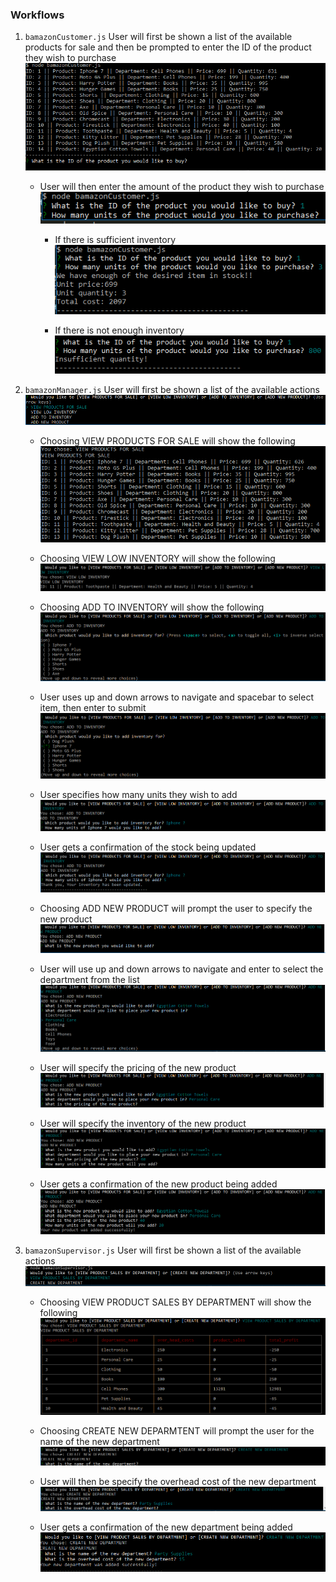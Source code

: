 ### Workflows
1. `bamazonCustomer.js`
User will first be shown a list of the available products for sale and then be prompted to enter the ID of the product they wish to purchase
![Product List](/images/cust1.PNG?raw=true)

    * User will then enter the amount of the product they wish to purchase
    ![Item ID](/images/cust2.PNG?raw=true)

        * If there is sufficient inventory  
        ![Item QtyT](/images/cust3.PNG?raw=true)

        * If there is not enough inventory  
        ![Alt QtyF](/images/cust4.PNG?raw=true)

2. `bamazonManager.js`
User will first be shown a list of the available actions
![Manager List](/images/man1.PNG?raw=true)

    * Choosing VIEW PRODUCTS FOR SALE will show the following
    ![Product List](/images/man2.PNG?raw=true)

    * Choosing VIEW LOW INVENTORY will show the following 
    ![Low List](/images/man3.PNG?raw=true)

    * Choosing ADD TO INVENTORY will show the following 
    ![Add Stock](/images/man4.PNG?raw=true)

    * User uses up and down arrows to navigate and spacebar to select item, then enter to submit
    ![Add Stock List](/images/man5.PNG?raw=true)

    * User specifies how many units they wish to add
    ![Add Stock Qty](/images/man6.PNG?raw=true)

    * User gets a confirmation of the stock being updated
    ![Add Stock Qty](/images/man7.PNG?raw=true)

    * Choosing ADD NEW PRODUCT will prompt the user to specify the new product
    ![Add Item](/images/man8.PNG?raw=true)

    * User will use up and down arrows to navigate and enter to select the department from the list
    ![Add Item Dept](/images/man9.PNG?raw=true)

    * User will specify the pricing of the new product
    ![Add Item Price](/images/man10.PNG?raw=true)

    * User will specify the inventory of the new product
    ![Add Item Qty](/images/man11.PNG?raw=true)

    * User gets a confirmation of the new product being added
    ![Add Item Confirm](/images/man12.PNG?raw=true) 

3. `bamazonSupervisor.js`
User will first be shown a list of the available actions
![Supervisor List](/images/sup1.PNG?raw=true)

    * Choosing VIEW PRODUCT SALES BY DEPARTMENT will show the following
    ![Product List](/images/sup2.PNG?raw=true)

    * Choosing CREATE NEW DEPARMTENT will prompt the user for the name of the new department
    ![Product List](/images/sup3.PNG?raw=true)  

    * User will then be specify the overhead cost of the new department
    ![Product List](/images/sup4.PNG?raw=true)  

    * User gets a confirmation of the new department being added
    ![Add Item Confirm](/images/sup5.PNG?raw=true)    